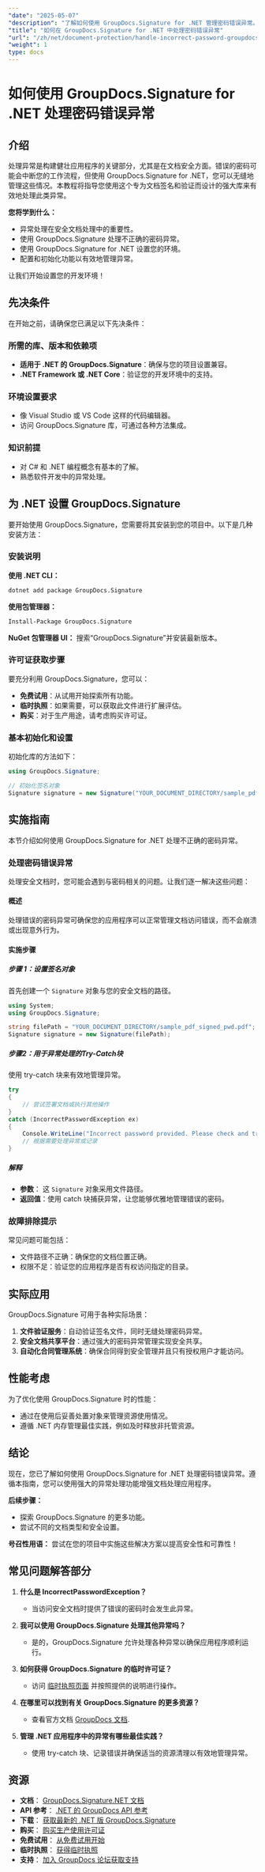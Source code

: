 ```yaml
---
"date": "2025-05-07"
"description": "了解如何使用 GroupDocs.Signature for .NET 管理密码错误异常。增强文档安全性并简化应用程序中的异常处理。"
"title": "如何在 GroupDocs.Signature for .NET 中处理密码错误异常"
"url": "/zh/net/document-protection/handle-incorrect-password-groupdocs-signature-net/"
"weight": 1
type: docs
---
```

# 如何使用 GroupDocs.Signature for .NET 处理密码错误异常

## 介绍

处理异常是构建健壮应用程序的关键部分，尤其是在文档安全方面。错误的密码可能会中断您的工作流程，但使用 GroupDocs.Signature for .NET，您可以无缝地管理这些情况。本教程将指导您使用这个专为文档签名和验证而设计的强大库来有效地处理此类异常。

**您将学到什么：**
- 异常处理在安全文档处理中的重要性。
- 使用 GroupDocs.Signature 处理不正确的密码异常。
- 使用 GroupDocs.Signature for .NET 设置您的环境。
- 配置和初始化功能以有效地管理异常。

让我们开始设置您的开发环境！

## 先决条件

在开始之前，请确保您已满足以下先决条件：

### 所需的库、版本和依赖项
- **适用于 .NET 的 GroupDocs.Signature**：确保与您的项目设置兼容。
- **.NET Framework 或 .NET Core**：验证您的开发环境中的支持。

### 环境设置要求
- 像 Visual Studio 或 VS Code 这样的代码编辑器。
- 访问 GroupDocs.Signature 库，可通过各种方法集成。

### 知识前提
- 对 C# 和 .NET 编程概念有基本的了解。
- 熟悉软件开发中的异常处理。

## 为 .NET 设置 GroupDocs.Signature

要开始使用 GroupDocs.Signature，您需要将其安装到您的项目中。以下是几种安装方法：

### 安装说明

**使用 .NET CLI：**
```bash
dotnet add package GroupDocs.Signature
```

**使用包管理器：**
```bash
Install-Package GroupDocs.Signature
```

**NuGet 包管理器 UI：**
搜索“GroupDocs.Signature”并安装最新版本。

### 许可证获取步骤

要充分利用 GroupDocs.Signature，您可以：
- **免费试用**：从试用开始探索所有功能。
- **临时执照**：如果需要，可以获取此文件进行扩展评估。
- **购买**：对于生产用途，请考虑购买许可证。

### 基本初始化和设置

初始化库的方法如下：

```csharp
using GroupDocs.Signature;

// 初始化签名对象
Signature signature = new Signature("YOUR_DOCUMENT_DIRECTORY/sample_pdf_signed_pwd.pdf");
```

## 实施指南

本节介绍如何使用 GroupDocs.Signature for .NET 处理不正确的密码异常。

### 处理密码错误异常

处理安全文档时，您可能会遇到与密码相关的问题。让我们逐一解决这些问题：

#### 概述
处理错误的密码异常可确保您的应用程序可以正常管理文档访问错误，而不会崩溃或出现意外行为。

#### 实施步骤

##### 步骤 1：设置签名对象
首先创建一个 `Signature` 对象与您的安全文档的路径。

```csharp
using System;
using GroupDocs.Signature;

string filePath = "YOUR_DOCUMENT_DIRECTORY/sample_pdf_signed_pwd.pdf"; // 用实际文件路径替换
Signature signature = new Signature(filePath);
```

##### 步骤2：用于异常处理的Try-Catch块
使用 try-catch 块来有效地管理异常。

```csharp
try
{
    // 尝试签署文档或执行其他操作
}
catch (IncorrectPasswordException ex)
{
    Console.WriteLine("Incorrect password provided. Please check and try again.");
    // 根据需要处理异常或记录
}
```

##### 解释
- **参数**： 这 `Signature` 对象采用文件路径。
- **返回值**：使用 catch 块捕获异常，让您能够优雅地管理错误的密码。

### 故障排除提示

常见问题可能包括：
- 文件路径不正确：确保您的文档位置正确。
- 权限不足：验证您的应用程序是否有权访问指定的目录。

## 实际应用

GroupDocs.Signature 可用于各种实际场景：

1. **文件验证服务**：自动验证签名文件，同时无缝处理密码异常。
2. **安全文档共享平台**：通过强大的密码异常管理实现安全共享。
3. **自动化合同管理系统**：确保合同得到安全管理并且只有授权用户才能访问。

## 性能考虑

为了优化使用 GroupDocs.Signature 时的性能：
- 通过在使用后妥善处置对象来管理资源使用情况。
- 遵循 .NET 内存管理最佳实践，例如及时释放非托管资源。

## 结论

现在，您已了解如何使用 GroupDocs.Signature for .NET 处理密码错误异常。遵循本指南，您可以使用强大的异常处理功能增强文档处理应用程序。

**后续步骤：**
- 探索 GroupDocs.Signature 的更多功能。
- 尝试不同的文档类型和安全设置。

**号召性用语：** 尝试在您的项目中实施这些解决方案以提高安全性和可靠性！

## 常见问题解答部分

1. **什么是 IncorrectPasswordException？**
   - 当访问安全文档时提供了错误的密码时会发生此异常。

2. **我可以使用 GroupDocs.Signature 处理其他异常吗？**
   - 是的，GroupDocs.Signature 允许处理各种异常以确保应用程序顺利运行。

3. **如何获得 GroupDocs.Signature 的临时许可证？**
   - 访问 [临时执照页面](https://purchase.groupdocs.com/temporary-license/) 并按照提供的说明进行操作。

4. **在哪里可以找到有关 GroupDocs.Signature 的更多资源？**
   - 查看官方文档 [GroupDocs 文档](https://docs。groupdocs.com/signature/net/).

5. **管理 .NET 应用程序中的异常有哪些最佳实践？**
   - 使用 try-catch 块、记录错误并确保适当的资源清理以有效地管理异常。

## 资源
- **文档**： [GroupDocs.Signature.NET 文档](https://docs.groupdocs.com/signature/net/)
- **API 参考**： [.NET 的 GroupDocs API 参考](https://reference.groupdocs.com/signature/net/)
- **下载**： [获取最新的 .NET 版 GroupDocs.Signature](https://releases.groupdocs.com/signature/net/)
- **购买**： [购买生产使用许可证](https://purchase.groupdocs.com/buy)
- **免费试用**： [从免费试用开始](https://releases.groupdocs.com/signature/net/)
- **临时执照**： [获得临时执照](https://purchase.groupdocs.com/temporary-license/)
- **支持**： [加入 GroupDocs 论坛获取支持](https://forum.groupdocs.com/c/signature/)